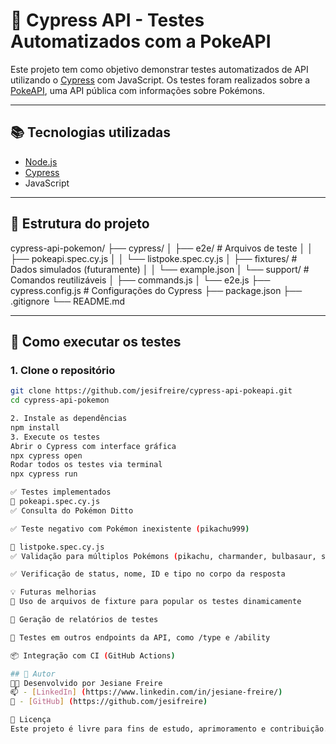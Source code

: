 # 🧪 Cypress API - Testes Automatizados com a PokeAPI

Este projeto tem como objetivo demonstrar testes automatizados de API utilizando o [Cypress](https://www.cypress.io/) com JavaScript. Os testes foram realizados sobre a [PokeAPI](https://pokeapi.co/), uma API pública com informações sobre Pokémons.

---

## 📚 Tecnologias utilizadas

- [Node.js](https://nodejs.org/)
- [Cypress](https://www.cypress.io/)
- JavaScript

---

## 📁 Estrutura do projeto
cypress-api-pokemon/
├── cypress/
│ ├── e2e/ # Arquivos de teste
│ │ ├── pokeapi.spec.cy.js
│ │ └── listpoke.spec.cy.js
│ ├── fixtures/ # Dados simulados (futuramente)
│ │ └── example.json
│ └── support/ # Comandos reutilizáveis
│ ├── commands.js
│ └── e2e.js
├── cypress.config.js # Configurações do Cypress
├── package.json
├── .gitignore
└── README.md

---

## 🚀 Como executar os testes

### 1. Clone o repositório

```bash
git clone https://github.com/jesifreire/cypress-api-pokeapi.git
cd cypress-api-pokemon

2. Instale as dependências
npm install
3. Execute os testes
Abrir o Cypress com interface gráfica
npx cypress open
Rodar todos os testes via terminal
npx cypress run

✅ Testes implementados
🔹 pokeapi.spec.cy.js
✅ Consulta do Pokémon Ditto

✅ Teste negativo com Pokémon inexistente (pikachu999)

🔹 listpoke.spec.cy.js
✅ Validação para múltiplos Pokémons (pikachu, charmander, bulbasaur, squirtle)

✅ Verificação de status, nome, ID e tipo no corpo da resposta

💡 Futuras melhorias
🔄 Uso de arquivos de fixture para popular os testes dinamicamente

📄 Geração de relatórios de testes

🔗 Testes em outros endpoints da API, como /type e /ability

📦 Integração com CI (GitHub Actions)

## 👤 Autor
👩‍💻 Desenvolvido por Jesiane Freire
📫 - [LinkedIn] (https://www.linkedin.com/in/jesiane-freire/)
💼 - [GitHub] (https://github.com/jesifreire)

📄 Licença
Este projeto é livre para fins de estudo, aprimoramento e contribuição.